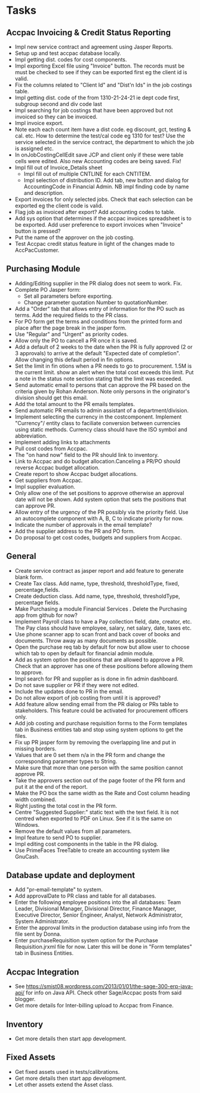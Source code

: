 # Tasks

## Accpac Invoicing & Credit Status Reporting
- Impl new service contract and agreement using Jasper Reports.
- Setup up and test accpac database locally.
- Impl getting dist. codes for cost components.
- Impl exporting Excel file using "Invoice" button. The records must be
  must be checked to see if they can be exported first eg the client id is valid.
- Fix the columns related to "Client Id" and "Dist'n Ids" in the job costings
  table.
- Impl  getting dist. code of the from 1310-21-24-21 
   ie dept code first, subgroup second and div code last
- Impl searching for job costings that have been approved but not invoiced so
  they can be invoiced.
- Impl invoice export. 
- Note each each count item have a dist code. eg discount, gct, testing & cal. etc.
  How to determine the test/cal code eg 1310 for test? Use the service selected in the service contract,
  the department to which the job is assigned etc.
- In onJobCostingCellEdit save JCP and client only if these were table cells 
    were edited. Also new Accounting codes are being saved. Fix!
- Impl fill out of Invoice_Details sheet
    * Impl fill out of multiple CNTLINE for each CNTITEM.
    * Impl selection of distribution ID. Add tab, new button and dialog for AccountingCode
      in Financial Admin. NB impl finding code by name and description.
- Export invoices for only selected jobs. Check that each selection can be exported eg the client code is valid. 
- Flag job as invoiced after export? Add accounting codes to table.
- Add sys option that determines if the accpac invoices spreadsheet is to be
  exported. Add user preference to export invoices when "Invoice" button is pressed?
- Put the name of the approver on the job costing.
- Test Accpac credit status feature in light of the changes made to AccPacCustomer.

## Purchasing Module 
- Adding/Editing supplier in the PR dialog does not seem to work. Fix.
- Complete PO Jasper form:
  * Set all parameters before exporting.
  * Change parameter quotation Number to quotationNumber.
- Add a "Order" tab that allows entry of information for the PO such as 
  terms. Add the required fields to the PR class.
- For PO form get the terms and conditions from the printed form and place after
  the page break in the jasper form.
- Use "Regular" and "Urgent" as priority codes.
- Allow only the PO to cancell a PR once it is saved.
- Add a default of 2 weeks to the date when the PR is fully approved (2 or 3 approvals) 
to arrive at the default "Expected date of completion". Allow changing this default period
in fin options.
- Set the limit in fin otions when a PR needs to go to procurement. 1.5M is the current limit.
show an alert when the total cost exceeds this limit. Put a note in the status note section
stating that the limit was exceeded.
- Send automatic email to persons that can approve the PR based on the criteria given by Rohan Anderson.
  Note only persons in the originator's division should get this email.
- Add the total amount to the PR emails templates.
- Send automatic PR emails to admin assistant of a department/division.
- Implement selecting the currency in the costcomponent. Implement "Currency"/ entity class to faciliate 
conversion between currencies using static methods. Currency class should have the ISO symbol and abbreviation.
- Implement adding links to attachments
- Pull cost codes from Accpac.
- The "on hand now" field to the PR should link to inventory.
- Link to Accpac and do budget allocation.Canceling a PR/PO should reverse 
  Accpac budget allocation.
- Create report to show Accpac budget allocations.
- Get suppliers from Accpac.
- Impl supplier evaluation.
- Only allow one of the set positions to approve otherwise an approval date will
  not be shown. Add system option that sets the positions that can approve PR.
- Allow entry of the urgency of the PR possibly via the priority field. Use an
  autocomplete component with A, B, C to indicate priority for now.
- Indicate the number of approvals in the email template?
- Add the supplier address to the PR and PO form.
- Do proposal to get cost codes, budgets and suppliers from Accpac.

## General
- Create service contract as jasper report and add feature to generate blank form.
- Create Tax class. Add name, type, threshold, thresholdType, fixed, percentage,fields.
- Create deduction class. Add name, type, threshold, thresholdType, percentage fields.
- Make Purchasing a module Financial Services . Delete the Purchasing app from github for now?
- Implement Payroll class to have a Pay collection field, date, creator, etc. 
  The Pay class should have employee, salary, net salary, date, taxes etc.
- Use phone scanner app to scan front and back cover of books and documents.
  Throw away as many documents as possible.
- Open the purchase req tab by default for now but allow user to choose which tab
  to open by default for financial admin module.
- Add as system option the positions that are allowed to approve a PR. Check 
  that an approver has one of these positions before allowing them to approve.
- Impl search for PR and supplier as is done in fin admin dashboard.
- Do not save supplier or PR if they were not edited.
- Include the updates done to PR in the email.
- Do not allow export of job costing from until it is approved?
- Add feature allow sending email from the PR dialog or PRs table to stakeholders. 
  This feature could be activated for procurement officers only.
- Add job costing and purchase requisition forms to the Form templates tab in 
  Business entities tab and stop using system options to get the files. 
- Fix up PR jasper form by removing the overlapping line and put in missing borders.
- Values that are 0 set them n/a in the PR form and change the corresponding 
  parameter types to String.
- Make sure that more than one person with the same position cannot approve PR.
- Take the approvers section out of the page footer of the PR form and put it
  at the end of the report.
- Make the PO box the same width as the Rate and Cost column heading width combined.
- Right justing the total cost in the PR form.
- Centre "Suggested Supplier:" static text with the text field. It is not centred
  when exported to PDF on Linux. See if it is the same on Windows.
- Remove the default values from all parameters.
- Impl feature to send PO to supplier.
- Impl editing cost components in the table in the PR dialog.
- Use PrimeFaces TreeTable to create an accounting system like GnuCash.

## Database update and deployment
- Add "pr-email-template" to system.
- Add approvalDate to PR class and table for all databases.
- Enter the following employee positions into the all databases: 
  Team Leader, Divisional Manager, Divisional Director, 
  Finance Manager, Executive Director, Senior Engineer, Analyst, 
  Network Administrator, System Administrator.
- Enter the approval limits in the production database using info from the 
  file sent by Donna.
- Enter purchaseRequisition system option for the Purchase Requisition.jrxml
  file for now. Later this will be done in "Form templates" tab in Business Entities.
    
## Accpac Integration
- See https://smist08.wordpress.com/2013/01/01/the-sage-300-erp-java-api/ for info
  on Java API. Check other Sage/Accpac posts from said blogger.
- Get more details for Inter-billing upload to Accpac from Finance.

## Inventory
- Get more details then start app development.

## Fixed Assets
- Get fixed assets used in tests/calibrations.
- Get more details then start app development.
- Let other assets extend the Asset class.